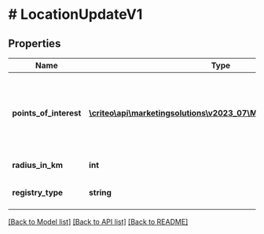# # LocationUpdateV1

## Properties

Name | Type | Description | Notes
------------ | ------------- | ------------- | -------------
**points_of_interest** | [**\criteo\api\marketingsolutions\v2023_07\Model\PointOfInterestV1[]**](PointOfInterestV1.md) | Reach users which have been historically located in the given coordinates | [optional]
**radius_in_km** | **int** | Radius in kilometers | [optional]
**registry_type** | **string** | The kind of Location audience | [optional]

[[Back to Model list]](../../README.md#models) [[Back to API list]](../../README.md#endpoints) [[Back to README]](../../README.md)
